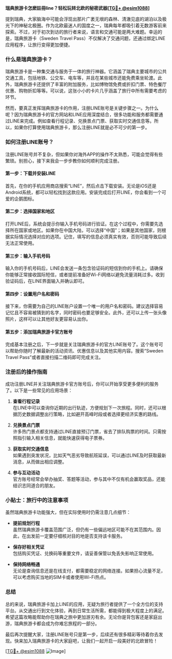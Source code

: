 **瑞典旅游卡怎麽註冊line？轻松玩转北欧的秘密武器[[TG💪+ @esim1088](https://t.me/s/esim1088)]**

提到瑞典，大家脑海中可能会浮现出那片广袤无垠的森林、清澈见底的湖泊以及极光下的神秘北极圈。作为北欧最迷人的国度之一，瑞典每年都吸引着无数游客前来探索。不过，对于初次到访的旅行者来说，语言和交通可能是两大难题。幸运的是，瑞典旅游卡（Sweden Travel Pass）不仅解决了交通问题，还通过绑定LINE应用程序，让旅行变得更加便捷。

### 什么是瑞典旅游卡？

瑞典旅游卡是一种集交通与服务于一体的旅行神器。它涵盖了瑞典主要城市的公共交通工具，包括地铁、公交车、电车等，并且在某些城市还能免费乘坐轮渡。此外，瑞典旅游卡还提供了丰富的附加服务，比如博物馆免费或折扣门票、特色餐厅优惠、购物折扣等等。可以说，这张小小的卡片几乎涵盖了旅行中所有需要考虑的环节。

然而，要真正发挥瑞典旅游卡的作用，注册LINE账号是关键步骤之一。为什么呢？因为瑞典旅游卡的官方网站和LINE应用深度结合，很多功能和服务都需要通过LINE来完成。例如查看行程记录、兑换景点门票、获取实时交通信息等。所以，如果你打算使用瑞典旅游卡，那么注册LINE就是必不可少的第一步。

### 如何注册LINE账号？

注册LINE账号并不复杂，但如果你对海外APP的操作不太熟悉，可能会觉得有些繁琐。别担心，接下来我会一步步教你如何顺利完成注册。

#### 第一步：下载并安装LINE

首先，在你的手机应用商店搜索“LINE”，然后点击下载安装。无论是iOS还是Android系统，都可以轻松找到这款应用。安装完成后打开LINE，你会看到一个可爱的企鹅图标。

#### 第二步：选择国家和地区

打开LINE后，系统会提示你输入手机号码进行验证。在这个过程中，你需要先选择所在国家或地区。如果你在中国大陆，可以选择“中国”；如果是其他国家，则根据实际情况选择对应的选项。记住，填写的信息必须真实有效，否则可能导致后续无法正常使用。

#### 第三步：输入手机号码

输入你的手机号码后，LINE会发送一条包含验证码的短信到你的手机上。请确保你能够正常接收国际短信，或者提前准备好Wi-Fi网络以避免流量消耗过多。收到验证码后，在LINE界面输入并确认即可。

#### 第四步：设置用户名和密码

接下来，你需要为自己的LINE账户设置一个唯一的用户名和密码。建议选择容易记忆且不容易被猜到的名字，同时密码也要足够安全。此外，还可以上传一张头像照片，这样可以让其他好友更容易认出你。

#### 第五步：添加瑞典旅游卡官方账号

完成基本注册之后，下一步就是关注瑞典旅游卡的官方LINE账号了。这个账号可以帮助你随时了解最新的活动资讯、优惠信息以及其他实用内容。搜索“Sweden Travel Pass”或者直接扫描二维码即可完成关注。

### 注册后的操作指南

成功注册LINE并关注瑞典旅游卡官方账号后，你可以开始享受更多便利的服务了。以下是一些常见的应用场景：

1. **查看行程记录**  
   在LINE中可以查询你近期的出行轨迹，方便规划下一次旅程。同时，还可以根据历史数据调整出行策略，比如避开高峰时段或者选择更经济实惠的路线。

2. **兑换景点门票**  
   许多热门景点都支持通过LINE直接预订门票，省去了排队购票的时间。只需按照指引输入相关信息，就能快速获得电子票券。

3. **获取实时交通信息**  
   如果遇到突发状况，比如天气恶劣导致航班延误，可以通过LINE及时获取最新消息，从而做出相应调整。

4. **参与互动活动**  
   官方账号经常会举办抽奖、答题等活动，参与其中不仅有机会赢取奖品，还能结识志同道合的朋友。

### 小贴士：旅行中的注意事项

虽然瑞典旅游卡功能强大，但在实际使用时仍需注意几点细节：

- **提前规划行程**  
  虽然瑞典旅游卡覆盖范围广泛，但仍有一些偏远地区可能不在其范围内。因此，在出发前一定要仔细核对目的地是否支持该卡服务。

- **保存好相关凭证**  
  包括购买凭证、兑换码等重要文件，请妥善保管以免丢失影响正常使用。

- **保持网络畅通**  
  无论是查询信息还是在线支付，都需要稳定的网络连接。如果担心流量不足，可以考虑购买当地的SIM卡或者使用Wi-Fi热点。

### 总结

总的来说，瑞典旅游卡加上LINE的应用，无疑为旅行者提供了一个全方位的支持平台。从交通出行到文化体验，再到日常生活所需，都能得到极大程度上的满足。希望这篇攻略能帮助你在瑞典之旅中更加游刃有余。无论你是背包客还是家庭出游，瑞典旅游卡都会成为你难忘旅程的一部分。

最后再次提醒大家，注册LINE账号只是第一步，后续还有很多精彩等待着你去发现。快来加入瑞典旅游卡的大家庭吧，让我们一起开启一段美好的北欧冒险！

[[TG💪+ @esim1088](https://t.me/s/esim1088) ![Image](https://i.postimg.cc/4NQfJmqS/Snipaste-2025-05-13-00-14-12.png)]